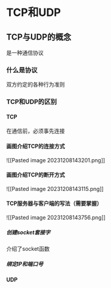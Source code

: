 # TCP和UDP
## TCP与UDP的概念
是一种通信协议
### 什么是协议
双方约定的各种行为准则
### TCP和UDP的区别
#### TCP
在通信前，必须事先连接
#### 画图介绍TCP的连接方式
![[Pasted image 20231208143201.png]]
#### 画图介绍TCP的断开方式
![[Pasted image 20231208143115.png]]
#### TCP服务器与客户端的写法（需要掌握）
![[Pasted image 20231208143756.png]]
##### 创建socket套接字
介绍了socket函数
##### 绑定IP和端口号

#### UDP
